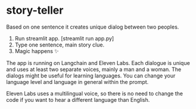 # story-teller
Based on one sentence it creates unique dialog between two peoples.

1. Run streamlit app. [streamlit run app.py]
2. Type one sentence, main story clue.
3. Magic happens ✨


The app is running on Langchain and Eleven Labs. Each dialogue is unique and uses at least two separate voices, mainly a man and a woman. 
The dialogs might be useful for learning languages. You can change your language level and language in general within the prompt.

Eleven Labs uses a multilingual voice, so there is no need to change the code if you want to hear a different language than English.

